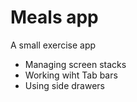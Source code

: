 # Meals app

A small exercise app
- Managing screen stacks
- Working wiht Tab bars
- Using side drawers
